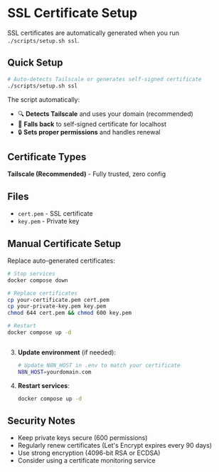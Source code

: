 # SSL Certificate Setup

SSL certificates are automatically generated when you run `./scripts/setup.sh ssl`.

## Quick Setup

```bash
# Auto-detects Tailscale or generates self-signed certificate
./scripts/setup.sh ssl
```

The script automatically:

- 🔍 **Detects Tailscale** and uses your domain (recommended)
- 🔧 **Falls back** to self-signed certificate for localhost
- 🔒 **Sets proper permissions** and handles renewal

## Certificate Types

**Tailscale (Recommended)** - Fully trusted, zero config

## Files

- `cert.pem` - SSL certificate
- `key.pem` - Private key

## Manual Certificate Setup

Replace auto-generated certificates:

```bash
# Stop services
docker compose down

# Replace certificates
cp your-certificate.pem cert.pem
cp your-private-key.pem key.pem
chmod 644 cert.pem && chmod 600 key.pem

# Restart
docker compose up -d
```

```

```

3. **Update environment** (if needed):

   ```bash
   # Update N8N_HOST in .env to match your certificate
   N8N_HOST=yourdomain.com
   ```

4. **Restart services**:
   ```bash
   docker compose up -d
   ```

## Security Notes

- Keep private keys secure (600 permissions)
- Regularly renew certificates (Let's Encrypt expires every 90 days)
- Use strong encryption (4096-bit RSA or ECDSA)
- Consider using a certificate monitoring service
